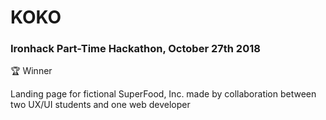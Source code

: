 # KOKO
### Ironhack Part-Time Hackathon, October 27th 2018

:trophy: Winner

Landing page for fictional SuperFood, Inc. made by collaboration between two UX/UI students and one web developer
